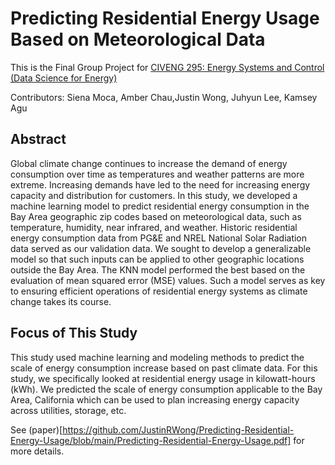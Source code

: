 # Predicting Residential Energy Usage Based on Meteorological Data

This is the Final Group Project for [CIVENG 295: Energy Systems and Control (Data Science for Energy)](https://classes.berkeley.edu/content/2021-spring-civeng-295-001-lec-001)

Contributors: Siena Moca, Amber Chau,Justin Wong, Juhyun Lee, Kamsey Agu 

## Abstract
Global climate change continues to increase the demand of energy consumption over time as temperatures and weather patterns are more extreme. Increasing demands have led to the need for increasing energy capacity and distribution for customers. In this study, we developed a machine learning model to predict residential energy consumption in the Bay Area geographic zip codes based on meteorological data, such as temperature, humidity, near infrared, and weather. Historic residential energy consumption data from PG&E and NREL National Solar Radiation data served as our validation data. We sought to develop a generalizable model so that such inputs can be applied to other geographic locations outside the Bay Area. The KNN model performed the best based on the evaluation of mean squared error (MSE) values. Such a model serves as key to ensuring efficient operations of residential energy systems as climate change takes its course.

## Focus of This Study 

This study used machine learning and modeling methods to predict the scale of energy consumption increase based on past climate data. For this study, we specifically looked at residential energy usage in kilowatt-hours (kWh). We predicted the scale of energy consumption applicable to the Bay Area, California which can be used to plan increasing energy capacity across utilities, storage, etc.

See (paper)[https://github.com/JustinRWong/Predicting-Residential-Energy-Usage/blob/main/Predicting-Residential-Energy-Usage.pdf] for more details.

